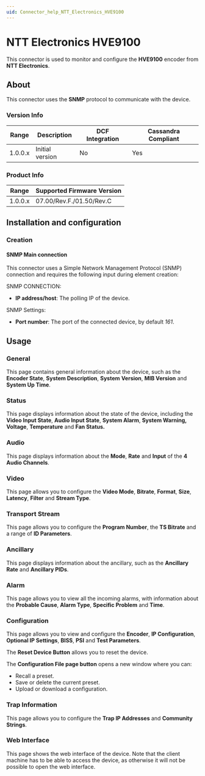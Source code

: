 ```yaml
---
uid: Connector_help_NTT_Electronics_HVE9100
---
```


# NTT Electronics HVE9100

This connector is used to monitor and configure the **HVE9100** encoder from **NTT Electronics**.

## About

This connector uses the **SNMP** protocol to communicate with the device.

### Version Info

| **Range** | **Description** | **DCF Integration** | **Cassandra Compliant** |
|------------------|-----------------|---------------------|-------------------------|
| 1.0.0.x          | Initial version | No                  | Yes                     |

### Product Info

| Range | Supported Firmware Version |
|------------------|-----------------------------|
| 1.0.0.x          | 07.00/Rev.F./01.50/Rev.C    |

## Installation and configuration

### Creation

#### SNMP Main connection

This connector uses a Simple Network Management Protocol (SNMP) connection and requires the following input during element creation:

SNMP CONNECTION:

- **IP address/host**: The polling IP of the device.

SNMP Settings:

- **Port number**: The port of the connected device, by default *161*.

## Usage

### General

This page contains general information about the device, such as the **Encoder State**, **System Description**, **System** **Version**, **MIB Version** and **System Up Time**.

### Status

This page displays information about the state of the device, including the **Video Input State**, **Audio Input State**, **System Alarm**, **System Warning, Voltage**, **Temperature** and **Fan Status.**

### Audio

This page displays information about the **Mode**, **Rate** and **Input** of the **4 Audio Channels**.

### Video

This page allows you to configure the **Video Mode**, **Bitrate**, **Format**, **Size**, **Latency**, **Filter** and **Stream Type**.

### Transport Stream

This page allows you to configure the **Program Number**, the **TS Bitrate** and a range of **ID Parameters**.

### Ancillary

This page displays information about the ancillary, such as the **Ancillary Rate** and **Ancillary PIDs**.

### Alarm

This page allows you to view all the incoming alarms, with information about the **Probable Cause**, **Alarm Type**, **Specific Problem** and **Time**.

### Configuration

This page allows you to view and configure the **Encoder**, **IP Configuration**, **Optional IP Settings**, **BISS**, **PSI** and **Test Parameters**.

The **Reset Device Button** allows you to reset the device.

The **Configuration File page button** opens a new window where you can:

- Recall a preset.
- Save or delete the current preset.
- Upload or download a configuration.

### Trap Information

This page allows you to configure the **Trap IP Addresses** and **Community Strings**.

### Web Interface

This page shows the web interface of the device. Note that the client machine has to be able to access the device, as otherwise it will not be possible to open the web interface.
